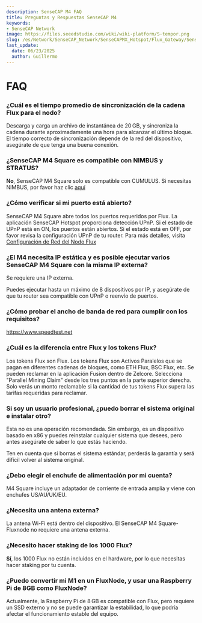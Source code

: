 ```yaml
---
description: SenseCAP M4 FAQ
title: Preguntas y Respuestas SenseCAP M4
keywords:
- SenseCAP Network
image: https://files.seeedstudio.com/wiki/wiki-platform/S-tempor.png
slug: /es/Network/SenseCAP_Network/SenseCAPMX_Hotspot/Flux_Gateway/SenseCAP_M4_Square/SenseCAP_M4_FAQ
last_update:
  date: 06/23/2025
  author: Guillermo
---
```


FAQ
===

### **¿Cuál es el tiempo promedio de sincronización de la cadena Flux para el nodo?**

Descarga y carga un archivo de instantánea de 20 GB, y sincroniza la cadena durante aproximadamente una hora para alcanzar el último bloque. El tiempo correcto de sincronización depende de la red del dispositivo, asegúrate de que tenga una buena conexión.

### **¿SenseCAP M4 Square es compatible con NIMBUS y STRATUS?**

**No**, SenseCAP M4 Square solo es compatible con CUMULUS. Si necesitas NIMBUS, por favor haz clic [aquí](https://www.seeedstudio.com/flux?utm_source=discord&utm_campaign=sensecapm4)

### **¿Cómo verificar si mi puerto está abierto?**

SenseCAP M4 Square abre todos los puertos requeridos por Flux. La aplicación SenseCAP Hotspot proporciona detección UPnP. Si el estado de UPnP está en ON, los puertos están abiertos. Si el estado está en OFF, por favor revisa la configuración UPnP de tu router. Para más detalles, visita [Configuración de Red del Nodo Flux](https://support.runonflux.io/support/solutions/articles/151000021293-flux-node-network-setup)

### **¿El M4 necesita IP estática y es posible ejecutar varios SenseCAP M4 Square con la misma IP externa?**

Se requiere una IP externa.

Puedes ejecutar hasta un máximo de 8 dispositivos por IP, y asegúrate de que tu router sea compatible con UPnP o reenvío de puertos.

### **¿Cómo probar el ancho de banda de red para cumplir con los requisitos?**

https://www.speedtest.net

### **¿Cuál es la diferencia entre Flux y los tokens Flux?**

Los tokens Flux son Flux. Los tokens Flux son Activos Paralelos que se pagan en diferentes cadenas de bloques, como ETH Flux, BSC Flux, etc. Se pueden reclamar en la aplicación Fusion dentro de Zelcore. Selecciona "Parallel Mining Claim" desde los tres puntos en la parte superior derecha. Solo verás un monto reclamable si la cantidad de tus tokens Flux supera las tarifas requeridas para reclamar.

### **Si soy un usuario profesional, ¿puedo borrar el sistema original e instalar otro?**

Esta no es una operación recomendada. Sin embargo, es un dispositivo basado en x86 y puedes reinstalar cualquier sistema que desees, pero antes asegúrate de saber lo que estás haciendo.

Ten en cuenta que si borras el sistema estándar, perderás la garantía y será difícil volver al sistema original.

### **¿Debo elegir el enchufe de alimentación por mi cuenta?**

M4 Square incluye un adaptador de corriente de entrada amplia y viene con enchufes US/AU/UK/EU.

### **¿Necesita una antena externa?**

La antena Wi-Fi está dentro del dispositivo. El SenseCAP M4 Square-Fluxnode no requiere una antena externa.

### **¿Necesito hacer staking de los 1000 Flux?**

**Sí**, los 1000 Flux no están incluidos en el hardware, por lo que necesitas hacer staking por tu cuenta.

### **¿Puedo convertir mi M1 en un FluxNode, y usar una Raspberry Pi de 8GB como FluxNode?**

Actualmente, la Raspberry Pi de 8 GB es compatible con Flux, pero requiere un SSD externo y no se puede garantizar la estabilidad, lo que podría afectar el funcionamiento estable del equipo.
